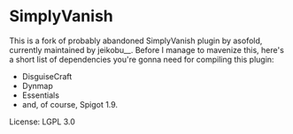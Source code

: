 SimplyVanish
============

This is a fork of probably abandoned SimplyVanish plugin by asofold, currently maintained by jeikobu__. Before I manage to mavenize this, here's a short list of dependencies you're gonna need for compiling this plugin:

* DisguiseCraft
* Dynmap
* Essentials
* and, of course, Spigot 1.9.


License: LGPL 3.0
